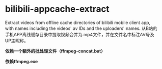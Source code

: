 # bilibili-appcache-extract
Extract videos from offline cache directories of bilibili mobile client app, with names including the videos' av IDs and the uploaders' names. 
从B站的手机APP离线缓存目录中提取视频合并为.mp4文件，并在文件名中标注AV号及UP主昵称。

**依赖一个额外的批处理文件（ffmpeg-concat.bat）**

**依赖ffmpeg.exe**